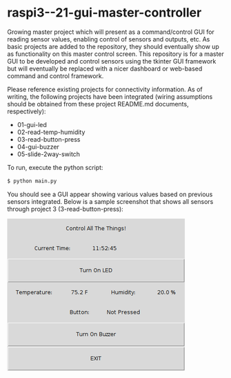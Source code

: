 # raspi3--21-gui-master-controller

Growing master project which will present as a command/control GUI for reading sensor
values, enabling control of sensors and outputs, etc. As basic projects are added to the
repository, they should eventually show up as functionality on this master control screen.
This repository is for a master GUI to be developed and control sensors using the tkinter
GUI framework but will eventually be replaced with a nicer dashboard or web-based command
and control framework.

Please reference existing projects for connectivity information. As of writing, the following
projects have been integrated (wiring assumptions should be obtained from these project
README.md documents, respectively):

- 01-gui-led
- 02-read-temp-humidity
- 03-read-button-press
- 04-gui-buzzer
- 05-slide-2way-switch

To run, execute the python script:

```bash
$ python main.py
```

You should see a GUI appear showing various values based on previous sensors integrated. Below
is a sample screenshot that shows all sensors through project 3 (3-read-button-press):

![GUI](img/gui.png "GUI")
